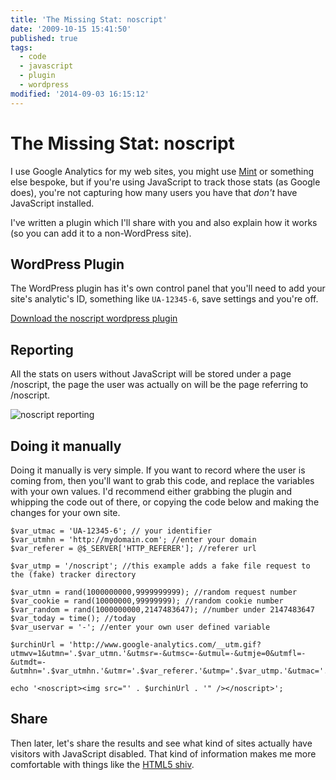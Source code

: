 ```yaml
---
title: 'The Missing Stat: noscript'
date: '2009-10-15 15:41:50'
published: true
tags:
  - code
  - javascript
  - plugin
  - wordpress
modified: '2014-09-03 16:15:12'
---
```

# The Missing Stat: noscript

I use Google Analytics for my web sites, you might use [Mint](http://haveamint.com/) or something else bespoke, but if you're using JavaScript to track those stats (as Google does), you're not capturing how many users you have that *don't* have JavaScript installed.

I've written a plugin which I'll share with you and also explain how it works (so you can add it to a non-WordPress site).

<!--more-->
## WordPress Plugin

The WordPress plugin has it's own control panel that you'll need to add your site's analytic's ID, something like <code>UA-12345-6</code>, save settings and you're off.

[Download the noscript wordpress plugin](/downloads/noscript.php)

## Reporting

All the stats on users without JavaScript will be stored under a page /noscript, the page the user was actually on will be the page referring to /noscript.

![noscript reporting](/images/noscript-reporting.jpg)

## Doing it manually

Doing it manually is very simple.  If you want to record where the user is coming from, then you'll want to grab this code, and replace the variables with your own values.  I'd recommend either grabbing the plugin and whipping the code out of there, or copying the code below and making the changes for your own site.

<pre><code>$var_utmac = 'UA-12345-6'; // your identifier
$var_utmhn = 'http://mydomain.com'; //enter your domain
$var_referer = @$_SERVER['HTTP_REFERER']; //referer url

$var_utmp = '/noscript'; //this example adds a fake file request to the (fake) tracker directory

$var_utmn = rand(1000000000,9999999999); //random request number
$var_cookie = rand(10000000,99999999); //random cookie number
$var_random = rand(1000000000,2147483647); //number under 2147483647
$var_today = time(); //today
$var_uservar = '-'; //enter your own user defined variable

$urchinUrl = 'http://www.google-analytics.com/__utm.gif?utmwv=1&utmn='.$var_utmn.'&utmsr=-&utmsc=-&utmul=-&utmje=0&utmfl=-&utmdt=-&utmhn='.$var_utmhn.'&utmr='.$var_referer.'&utmp='.$var_utmp.'&utmac='.$var_utmac.'&utmcc=__utma%3D'.$var_cookie.'.'.$var_random.'.'.$var_today.'.'.$var_today.'.'.$var_today.'.2%3B%2B__utmb%3D'.$var_cookie.'%3B%2B__utmc%3D'.$var_cookie.'%3B%2B__utmz%3D'.$var_cookie.'.'.$var_today.'.2.2.utmccn%3D(direct)%7Cutmcsr%3D(direct)%7Cutmcmd%3D(none)%3B%2B__utmv%3D'.$var_cookie.'.'.$var_uservar.'%3B';

echo '&lt;noscript&gt;&lt;img src="' . $urchinUrl . '" /&gt;&lt;/noscript&gt;';
</code></pre>

## Share

Then later, let's share the results and see what kind of sites actually have visitors with JavaScript disabled.  That kind of information makes me more comfortable with things like the [HTML5 shiv](/2009/01/07/html5-enabling-script/).
